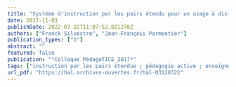 ```yaml
---
title: "Système d'instruction par les pairs étendu pour un usage à distance : illustration avec Tsaap-Notes"
date: 2017-11-01
publishDate: 2022-07-22T11:07:52.021278Z
authors: ["Franck Silvestre", "Jean-François Parmentier"]
publication_types: ["1"]
abstract: ""
featured: false
publication: "*Colloque PédagoTICE 2017*"
tags: ["instruction par les pairs étendue ; pédagogie active ; enseignement à distance ; enseignement hybride ; tsaap-notes"]
url_pdf: "https://hal.archives-ouvertes.fr/hal-03128322"
---
```


